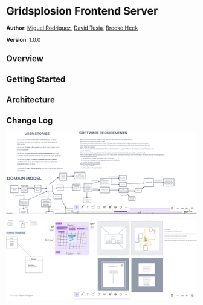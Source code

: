 # Gridsplosion Frontend Server

**Author**: [Miguel Rodriguez](https://github.com/m11gz), [David Tusia](https://github.com/dftjr), [Brooke Heck](https://github.com/BrookeHeck)

**Version**: 1.0.0 

## Overview


## Getting Started


## Architecture


## Change Log

![Screenshot1](src/images/1.PNG "UML")

![Screenshot2](src/images/2.PNG "Users Stories")
